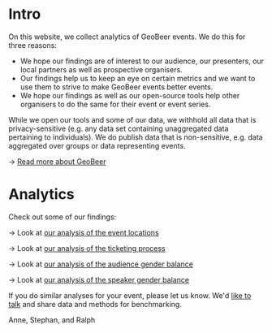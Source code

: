 # Intro

On this website, we collect analytics of GeoBeer events. We do this for three reasons:

- We hope our findings are of interest to our audience, our presenters, our local partners as well as prospective organisers. 
- Our findings help us to keep an eye on certain metrics and we want to use them to strive to make GeoBeer events better events.
- We hope our findings as well as our open-source tools help other organisers to do the same for their event or event series. 

While we open our tools and some of our data, we withhold all data that is privacy-sensitive (e.g. any data set containing unaggregated data pertaining to individuals). We do publish data that is non-sensitive, e.g. data aggregated over groups or data representing events.

&rarr; [Read more about GeoBeer](about.md)

# Analytics

Check out some of our findings:

&rarr; Look at [our analysis of the event locations](locations.md)

&rarr; Look at [our analysis of the ticketing process](ticketing.md)

&rarr; Look at [our analysis of the audience gender balance](gender-balance-audience.md)

&rarr; Look at [our analysis of the speaker gender balance](gender-balance-speakers.md)

If you do similar analyses for your event, please let us know. We'd [like to talk](mailto:mail@geobeer.ch) and share data and methods for benchmarking.

Anne, Stephan, and Ralph

